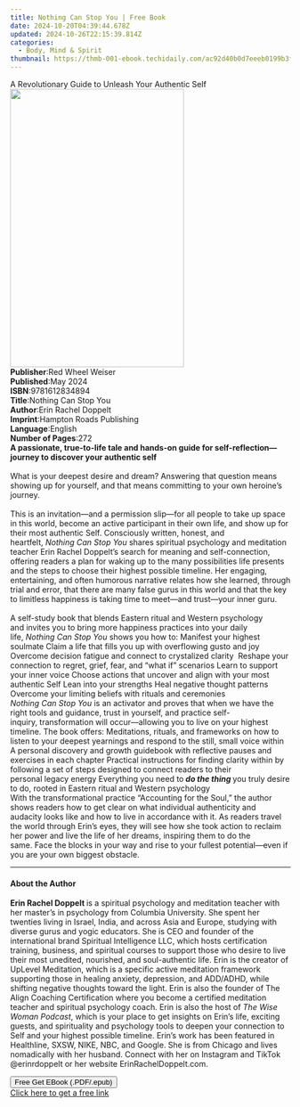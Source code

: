 ```yaml
---
title: Nothing Can Stop You | Free Book
date: 2024-10-20T04:39:44.678Z
updated: 2024-10-26T22:15:39.814Z
categories:
  - Body, Mind & Spirit
thumbnail: https://thmb-001-ebook.techidaily.com/ac92d40b0d7eeeb0199b3f18b7c31027d43d0dd68d51480a94bbfdb4b15753f7.jpg
---
```

<main id="book-container">
  <div class="flex flex-col">
    <div class="book-brief flex-1 py-6 px-4 sm:p-6 md:py-10 md:px-8">
      <!-- brief-->
      <div class="book-brief-main">
        A Revolutionary Guide to Unleash Your Authentic Self
      </div>
    </div>
    <div
      class="book-meta-info flex-1 grid gap-4 col-start-1 col-end-3 row-start-1 sm:mb-6 sm:grid-cols-4 lg:gap-6 lg:col-start-2 lg:row-end-6 lg:row-span-6 lg:mb-0"
    >
      <div
        class="book-meta-info-left place-content-center mt-4 p-4 text-sm leading-6 col-start-2 col-span-2 dark:text-slate-400"
      >
        <img
          class="w-full h-500 object-cover rounded-lg sm:h-255 sm:col-span-2 lg:col-span-full"
          src="https://img-001-ebook.techidaily.com/aa7c96389767d05e588f327404ebc14e4d8f3775904d8baa334aa21f073be547.jpg"
          alt=""
          width="312"
          height="500"
        />
      </div>
      <div
        class="book-meta-info-right mt-2 col-start-1 row-start-2 col-span-3 self-center"
      >
        <!-- meta data  -->
        <div class="flex flex-col px-4 md:px-8">
          <div class="flex-1">
            <strong>Publisher</strong>:<span class="px-2"
              >Red Wheel Weiser</span
            >
          </div>
          <div class="flex-1">
            <strong>Published</strong>:<span class="px-2">May 2024</span>
          </div>
          <div class="flex-1">
            <strong>ISBN</strong>:<span class="px-2">9781612834894</span>
          </div>
          <div class="flex-1">
            <strong>Title</strong>:<span class="px-2"
              >Nothing Can Stop You</span
            >
          </div>
          <div class="flex-1">
            <strong>Author</strong>:<span class="px-2"
              >Erin Rachel Doppelt</span
            >
          </div>
          <div class="flex-1">
            <strong>Imprint</strong>:<span class="px-2"
              >Hampton Roads Publishing</span
            >
          </div>
          <div class="flex-1">
            <strong>Language</strong>:<span class="px-2">English</span>
          </div>
          <div class="flex-1">
            <strong>Number of Pages</strong>:<span class="px-2">272</span>
          </div>
        </div>
      </div>
    </div>
    <div class="book-description flex-1 py-6 px-4 sm:p-6 md:py-10 md:px-8">
      <div class="book-description-main">
        <div accordion-content="" id="description">
          <b
            >A passionate, true-to-life tale and hands-on guide for
            self-reflection—journey to discover your authentic self</b
          ><br />
          &nbsp;<br />
          What&nbsp;is&nbsp;your&nbsp;deepest desire and dream?&nbsp;Answering
          that&nbsp;question&nbsp;means showing up for yourself, and
          that&nbsp;means committing&nbsp;to your own heroine’s journey.<br /><br />
          This is an invitation—and a permission slip—for all people to take up
          space in this world,&nbsp;become an active participant in their own
          life, and show up for their most authentic&nbsp;Self.&nbsp;Consciously
          written, honest, and heartfelt,&nbsp;<i>Nothing Can Stop You</i
          >&nbsp;shares&nbsp;spiritual&nbsp;psychology and meditation
          teacher&nbsp;Erin Rachel Doppelt’s search for meaning
          and&nbsp;self-connection, offering&nbsp;readers a plan for waking up
          to the many possibilities life presents and the steps to&nbsp;choose
          their highest possible timeline. Her engaging, entertaining, and often
          humorous narrative relates how she learned, through trial and error,
          that there are many false gurus in this world&nbsp;and that the key to
          limitless happiness is taking time to meet—and trust—your
          inner&nbsp;guru.<br /><br />
          A self-study book that&nbsp;blends Eastern ritual and Western
          psychology and&nbsp;invites you to bring more happiness practices into
          your daily life,&nbsp;<i>Nothing Can Stop You&nbsp;</i>shows you how
          to: Manifest your highest soulmate Claim a life that fills you up with
          overflowing gusto and joy Overcome decision&nbsp;fatigue and connect
          to crystalized clarity&nbsp; Reshape your connection to regret, grief,
          fear, and “what if” scenarios Learn to support your inner voice Choose
          actions that uncover&nbsp;and align with your most authentic Self Lean
          into your strengths Heal negative thought patterns Overcome your
          limiting beliefs with rituals and ceremonies &nbsp;<br /><i
            >Nothing Can Stop You</i
          >&nbsp;is an activator and proves that when we have the right tools
          and guidance,&nbsp;trust in yourself, and&nbsp;practice
          self-inquiry,&nbsp;transformation will&nbsp;occur—allowing you to
          live&nbsp;on&nbsp;your highest timeline. The book offers: Meditations,
          rituals, and frameworks&nbsp;on how to listen to your&nbsp;deepest
          yearnings&nbsp;and respond to the still, small voice within A personal
          discovery and growth guidebook with&nbsp;reflective pauses and
          exercises in each chapter Practical instructions for finding clarity
          within by following a set of steps designed to connect readers to
          their personal&nbsp;legacy&nbsp;energy Everything you need to<b
            >&nbsp;<i>do the thing</i>&nbsp;</b
          >you truly desire to do, rooted in Eastern ritual and Western
          psychology&nbsp; &nbsp;<br />
          With the transformational practice “Accounting for the Soul,” the
          author shows readers how to get clear on what individual
          authenticity&nbsp;and audacity&nbsp;looks like and how to live in
          accordance with it. As readers travel the world through Erin’s eyes,
          they will see how she took action to reclaim her power and live the
          life of her dreams, inspiring them to do the same.&nbsp;Face the
          blocks&nbsp;in your way and rise to your fullest potential—even if you
          are your own biggest obstacle.
        </div>
        <div class="accordion-fader"></div>
      </div>
    </div>
    <div class="book-excerpts flex-1 py-6 px-4 sm:p-6 md:py-10 md:px-8">
      <!-- excerpts-->
      <div class="book-excerpts-main">
        <hr />
        <h4 class="placeholder placeholder-heading">
          <span>About the Author</span>
        </h4>
        <p>
          <b>Erin Rachel Doppelt </b>is a spiritual psychology and meditation
          teacher with her master’s in psychology from Columbia University. She
          spent her twenties living in Israel, India, and across Asia and
          Europe, studying with diverse gurus and yogic educators. She is CEO
          and founder of the international brand Spiritual Intelligence LLC,
          which hosts certification training, business, and spiritual courses to
          support those who desire to live their most unedited, nourished, and
          soul-authentic life. Erin is the creator of UpLevel Meditation, which
          is a specific active meditation framework supporting those in healing
          anxiety, depression, and ADD/ADHD, while shifting negative thoughts
          toward the light. Erin is also the founder of The Align Coaching
          Certification where you become a certified meditation teacher and
          spiritual psychology coach. Erin is also the host of
          <i>The Wise Woman Podcast</i>, which is your place to get insights on
          Erin’s life, exciting guests, and spirituality and psychology tools to
          deepen your connection to Self and your highest possible timeline.
          Erin’s work has been featured in Healthline, SXSW, NIKE, NBC, and
          Google. She is from Chicago and lives nomadically with her husband.
          Connect with her on Instagram and TikTok @erinrdoppelt or her website
          ErinRachelDoppelt.com.<br />
        </p>
      </div>
    </div>
    <div
      class="book-about-author flex-1 py-6 px-4 sm:p-6 md:py-10 md:px-8"
    ></div>
    <div class="book-free-get flex-1 py-6 px-4 sm:p-6 md:py-10 md:px-8">
      <button
        id="btn-free-get"
        class="bg-blue-500 hover:bg-blue-700 text-white font-bold py-2 px-4 rounded"
      >
        Free Get EBook (.PDF/.epub)
      </button>
      <div id="countdown-display" class="px-2 text-lg mt-2"></div>
      <a
        id="free-link"
        class="hidden bg-blue-500 hover:bg-blue-700 text-white font-bold py-2 px-4 rounded"
        href="https://www.ebooks.com/en-us/book/211015371/nothing-can-stop-you/erin-rachel-doppelt/"
        target="_blank"
        >Click here to get a free link</a
      >
    </div>
    <script>
      let countdownTime = 0;
      let countdownInterval = null;
      document
        .getElementById('btn-free-get')
        .addEventListener('click', startCountdown);
      function startCountdown() {
        countdownTime = new Date().getTime() + 60000 * 3;
        countdownInterval = setInterval(updateCountdown, 1000);
        document.getElementById('btn-free-get').disabled = true;
        document
          .getElementById('btn-free-get')
          .classList.add('bg-gray-500', 'cursor-not-allowed');
      }
      function updateCountdown() {
        let currentTime = new Date().getTime();
        let timeLeft = countdownTime - currentTime;
        let secondsLeft = Math.floor(timeLeft / 1000);
        document.getElementById('countdown-display').innerHTML =
          `Remaining time: ${secondsLeft} seconds.`;
        if (secondsLeft <= 0) {
          clearInterval(countdownInterval);
          document.getElementById('btn-free-get').classList.add('hidden');
          document.getElementById('free-link').classList.remove('hidden');
          document.getElementById('countdown-display').innerHTML = '';
        }
      }
    </script>
  </div>
</main>

<ins class="adsbygoogle"
      style="display:block"
      data-ad-client="ca-pub-7571918770474297"
      data-ad-slot="8358498916"
      data-ad-format="auto"
      data-full-width-responsive="true"></ins>
    